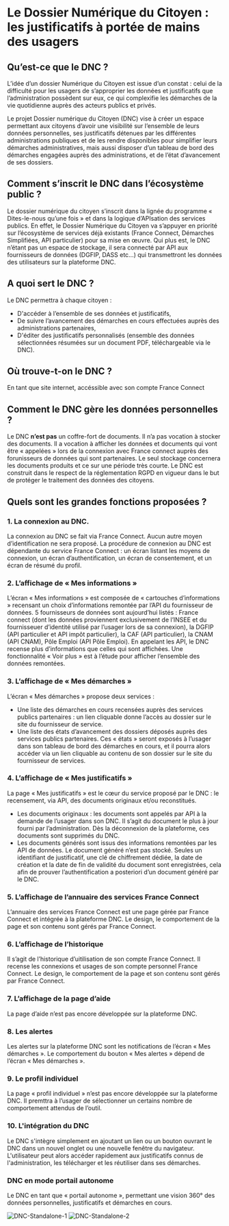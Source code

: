 # Le Dossier Numérique du Citoyen : les justificatifs à portée de mains des usagers

## Qu’est-ce que le DNC ?
L’idée d’un dossier Numérique du Citoyen est issue d’un constat : celui de la difficulté pour les usagers de s’approprier les données et justificatifs que l’administration possèdent sur eux, ce qui complexifie les démarches de la vie quotidienne auprès des acteurs publics et privés.

Le projet Dossier numérique du Citoyen (DNC) vise à créer un espace permettant aux citoyens d’avoir une visibilité sur l’ensemble de leurs données personnelles, ses justificatifs détenues par les différentes administrations publiques et de les rendre disponibles pour simplifier leurs démarches administratives, mais aussi disposer d’un tableau de bord des démarches engagées auprès des administrations, et de l’état d’avancement de ses dossiers.

## Comment s’inscrit le DNC dans l’écosystème public ?
Le dossier numérique du citoyen s’inscrit dans la lignée du programme « Dites-le-nous qu’une fois » et dans la logique d’APIsation des services publics. En effet, le Dossier Numérique du Citoyen va s’appuyer en priorité sur l’écosystème de services déjà existants (France Connect, Démarches Simplifiées, API particulier) pour sa mise en œuvre. Qui plus est, le DNC n’étant pas un espace de stockage, il sera connecté par API aux fournisseurs de données (DGFIP, DASS etc…) qui transmettront les données des utilisateurs sur la plateforme DNC.

## A quoi sert le DNC ?
Le DNC permettra à chaque citoyen :
* D'accéder à l’ensemble de ses données et justificatifs, 
* De suivre l’avancement des démarches en cours effectuées auprès des administrations partenaires,
* D'éditer des justificatifs personnalisés (ensemble des données sélectionnées résumées sur un document PDF, téléchargeable via le DNC).

## Où trouve-t-on le DNC ?
En tant que site internet, accéssible avec son compte France Connect

## Comment le DNC gère les données personnelles ?
Le DNC **n’est pas** un coffre-fort de documents. Il n’a pas vocation à stocker des documents. Il a vocation à afficher les données et documents qui vont être « appelées » lors de la connexion avec France connect auprès des forunisseurs de données qui sont partenaires. Le seul stockage concernera les documents produits et ce sur une période très courte. Le DNC est construit dans le respect de la réglementation RGPD en vigueur dans le but de protéger le traitement des données des citoyens.

## Quels sont les grandes fonctions proposées ?

### 1. La connexion au DNC. 
La connexion au DNC se fait via France Connect. Aucun autre moyen d’identification ne sera proposé. 
La procédure de connexion au DNC est dépendante du service France Connect : un écran listant les moyens de connexion, un écran d’authentification, un écran de consentement, et un écran de résumé du profil.  

### 2. L’affichage de « Mes informations »
L’écran « Mes informations » est composée de « cartouches d’informations » recensant un choix d’informations remontée par l’API du fournisseur de données. 
5 fournisseurs de données sont aujourd’hui listés : France connect (dont les données proviennent exclusivement de l’INSEE et du fournisseuer d’identité utilisé par l’usager lors de sa connexion), la DGFIP (API particulier et API impôt particulier), la CAF (API particulier), la CNAM (API CNAM), Pôle Emploi (API Pôle Emploi). En appelant les API, le DNC recense plus d’informations que celles qui sont affichées. Une fonctionnalité « Voir plus » est à l’étude pour afficher l’ensemble des données remontées. 
### 3. L’affichage de « Mes démarches »
L’écran « Mes démarches » propose deux services : 
- Une liste des démarches en cours recensées auprès des services publics partenaires : un lien cliquable donne l’accès au dossier sur le site du fournisseur de service. 
- Une liste des états d’avancement des dossiers déposés auprès des services publics partenaires. Ces « états » seront exposés à l’usager dans son tableau de bord des démarches en cours, et il pourra alors accéder via un lien cliquable au contenu de son dossier sur le site du fournisseur de services.

### 4. L’affichage de « Mes justificatifs »
La page « Mes justificatifs » est le cœur du service proposé par le DNC : le recensement, via API, des documents originaux et/ou reconstitués. 
- Les documents originaux : les documents sont appelés par API à la demande de l’usager dans son DNC. Il s’agit du document le plus à jour fourni par l’administration. Dès la déconnexion de la plateforme, ces documents sont supprimés du DNC.
- Les documents générés sont issus des informations remontées par les API de données. Le document généré n’est pas stocké. Seules un identifiant de justificatif, une clé de chiffrement dédiée, la date de création et la date de fin de validité du document sont enregistrées, cela afin de prouver l’authentification a posteriori d’un document généré par le DNC. 

### 5. L’affichage de l’annuaire des services France Connect
L’annuaire des services France Connect est une page gérée par France Connect et intégrée à la plateforme DNC. Le design, le comportement de la page et son contenu sont gérés par France Connect.
### 6. L’affichage de l’historique
Il s’agit de l’historique d’uitilisation de son compte France Connect. Il recense les connexions et usages de son compte personnel France Connect. Le design, le comportement de la page et son contenu sont gérés par France Connect.
### 7. L’affichage de la page d’aide
La page d’aide n’est pas encore développée sur la plateforme DNC.
### 8. Les alertes
Les alertes sur la plateforme DNC sont les notifications de l’écran « Mes démarches ». Le comportement du bouton « Mes alertes » dépend de l’écran « Mes démarches ».
### 9. Le profil individuel
La page « profil individuel » n’est pas encore développée sur la plateforme DNC. Il premttra à l’usager de sélectionner un certains nombre de comportement attendus de l’outil.
### 10. L'intégration du DNC
Le DNC s'intègre simplement en ajoutant un lien ou un bouton ouvrant le DNC dans un nouvel onglet ou une nouvelle fenêtre du navigateur.
L'utilisateur peut alors accéder rapidement aux justificatifs connus de l'administration, les télécharger et les réutiliser dans ses démarches.

### DNC en mode portail autonome
Le DNC en tant que « portail autonome », permettant une vision 360° des données personnelles, justificatifs et démarches en cours.

![DNC-Standalone-1](images/dnc_standalone_1.png) ![DNC-Standalone-2](images/dnc_standalone_2.png)
